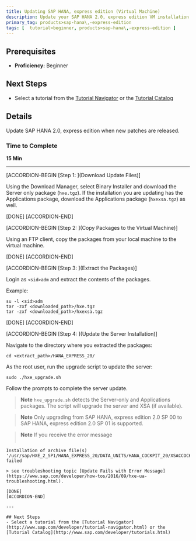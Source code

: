 ```yaml
---
title: Updating SAP HANA, express edition (Virtual Machine)
description: Update your SAP HANA 2.0, express edition VM installation when new patches are released.
primary_tag: products>sap-hana\,-express-edition
tags: [  tutorial>beginner, products>sap-hana\,-express-edition ]
---
```


## Prerequisites  
 - **Proficiency:** Beginner


## Next Steps
 - Select a tutorial from the [Tutorial Navigator](http://www.sap.com/developer/tutorial-navigator.html) or the [Tutorial Catalog](http://www.sap.com/developer/tutorials.html)

## Details
Update SAP HANA 2.0, express edition when new patches are released.

### Time to Complete
**15 Min**

---

[ACCORDION-BEGIN [Step 1: ](Download Update Files)]

Using the Download Manager, select Binary Installer and download the Server only package (`hxe.tgz`). If the installation you are updating has the Applications package, download the Applications package (`hxexsa.tgz`) as well.

[DONE]
[ACCORDION-END]

[ACCORDION-BEGIN [Step 2: ](Copy Packages to the Virtual Machine)]

Using an FTP client, copy the packages from your local machine to the virtual machine.

[DONE]
[ACCORDION-END]

[ACCORDION-BEGIN [Step 3: ](Extract the Packages)]

Login as `<sid>adm` and extract the contents of the packages.

Example:

```
su -l <sid>adm
tar -zxf <downloaded_path>/hxe.tgz
tar -zxf <downloaded_path>/hxexsa.tgz
```

[DONE]
[ACCORDION-END]

[ACCORDION-BEGIN [Step 4: ](Update the Server Installation)]

Navigate to the directory where you extracted the packages:

```
cd <extract_path>/HANA_EXPRESS_20/
```

As the root user, run the upgrade script to update the server:

```
sudo ./hxe_upgrade.sh
```

Follow the prompts to complete the server update.

>**Note**
>`hxe_upgrade.sh` detects the Server-only and Applications packages. The script will upgrade the server and XSA (if available).

>**Note**
> Only upgrading from SAP HANA, express edition 2.0 SP 00 to SAP HANA, express edition 2.0 SP 01 is supported.

>**Note**
> If you receive the error message
> ```
    Installation of archive file(s) '/usr/sap/HXE_2_SP1/HANA_EXPRESS_20/DATA_UNITS/HANA_COCKPIT_20/XSACCOCKPIT02_5.zip' failed
  ```
> see troubleshooting topic [Update Fails with Error Message](https://www.sap.com/developer/how-tos/2016/09/hxe-ua-troubleshooting.html).

[DONE]
[ACCORDION-END]

---

## Next Steps
- Select a tutorial from the [Tutorial Navigator](http://www.sap.com/developer/tutorial-navigator.html) or the [Tutorial Catalog](http://www.sap.com/developer/tutorials.html)
